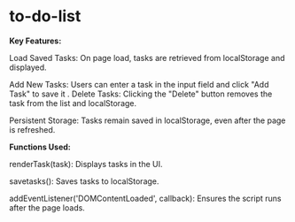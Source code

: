 # to-do-list
**Key Features:**

Load Saved Tasks: On page load, tasks are retrieved from localStorage and displayed.

Add New Tasks: Users can enter a task in the input field and click "Add Task" to save it
.
Delete Tasks: Clicking the "Delete" button removes the task from the list and localStorage.

Persistent Storage: Tasks remain saved in localStorage, even after the page is refreshed.


**Functions Used:**

renderTask(task): Displays tasks in the UI.

savetasks(): Saves tasks to localStorage.

addEventListener('DOMContentLoaded', callback): Ensures the script runs after the page loads.

